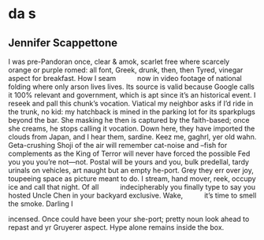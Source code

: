 #      da  s
## Jennifer Scappettone
I was pre-Pandoran once, clear & amok, scarlet free where scarcely
          orange or purple romed: all
font, Greek, drunk, then, then Tyred, vinegar aspect for breakfast. How I seam
          now in video
footage of national folding where only arson lives lives. Its source is valid
because Google
calls it 100% relevant and government, which is apt since it’s an historical
event. I reseek and
pall this chunk’s vocation. Viatical my neighbor asks if I’d ride in the
trunk, no kid: my
hatchback is mined in the parking lot for its sparkplugs beyond the bar. She
masking
he then is captured by the faith-based; once she creams, he stops calling it
vocation. Down here, they have imported the clouds from Japan, and I hear
them, sardine.
Keez me, gaghrl, yer old wahn. Geta-crushing Shoji of the air will remember
cat-noise
and –fish for complements as the King of Terror will never have forced
the possible Fed you you you’re not—not. Postal will be yours and you, bulk
predellal, tardy
urinals on vehicles, art naught but an empty he-port. Grey they err over joy,
toupeeing space
as picture meant to do. I stream, hand mover, reek, occupy ice and call that
night. Of all
          indecipherably
you finally type to say you hosted Uncle Chen in your backyard exclusive.
Wake,
          it’s time to smell the smoke. Darling I

incensed. Once could have been your she-port; pretty noun
look ahead to repast and yr Gruyerer aspect. Hype alone remains inside the
box.